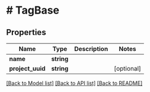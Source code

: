 # # TagBase

## Properties

Name | Type | Description | Notes
------------ | ------------- | ------------- | -------------
**name** | **string** |  |
**project_uuid** | **string** |  | [optional]

[[Back to Model list]](../../README.md#models) [[Back to API list]](../../README.md#endpoints) [[Back to README]](../../README.md)
